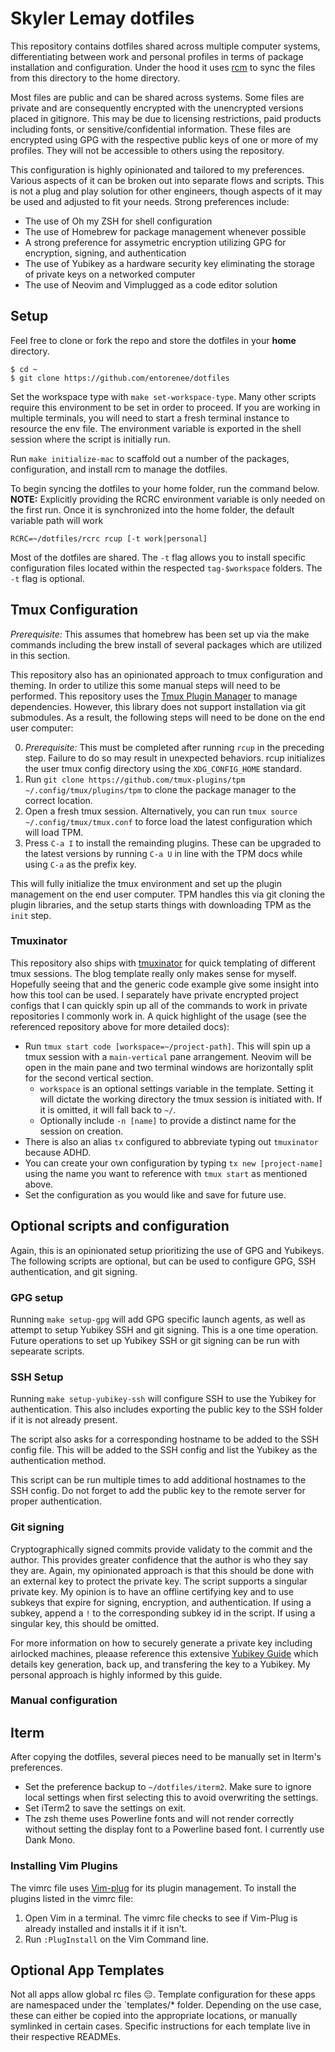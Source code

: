 # Skyler Lemay dotfiles

This repository contains dotfiles shared across multiple computer systems, differentiating between work and personal profiles in terms of package installation and configuration. Under the hood it uses [rcm](https://github.com/thoughtbot/rcm) to sync the files from this directory to the home directory.

Most files are public and can be shared across systems. Some files are private and are consequently encrypted with the unencrypted versions placed in gitignore. This may be due to licensing restrictions, paid products including fonts, or sensitive/confidential information. These files are encrypted using GPG with the respective public keys of one or more of my profiles. They will not be accessible to others using the repository.

This configuration is highly opinionated and tailored to my preferences. Various aspects of it can be broken out into separate flows and scripts. This is not a plug and play solution for other engineers, though aspects of it may be used and adjusted to fit your needs. Strong preferences include:

* The use of Oh my ZSH for shell configuration
* The use of Homebrew for package management whenever possible
* A strong preference for assymetric encryption utilizing GPG for encryption, signing, and authentication
* The use of Yubikey as a hardware security key eliminating the storage of private keys on a networked computer
* The use of Neovim and Vimplugged as a code editor solution

## Setup

Feel free to clone or fork the repo and store the dotfiles in your **home** directory.
```
$ cd ~
$ git clone https://github.com/entorenee/dotfiles
```

Set the workspace type with `make set-workspace-type`. Many other scripts require this environment to be set in order to proceed. If you are working in multiple terminals, you will need to start a fresh terminal instance to resource the env file. The environment variable is exported in the shell session where the script is initially run.

Run `make initialize-mac` to scaffold out a number of the packages, configuration, and install rcm to manage the dotfiles.

To begin syncing the dotfiles to your home folder, run the command below. **NOTE:** Explicitly providing the RCRC environment variable is only needed on the first run. Once it is synchronized into the home folder, the default variable path will work

```
RCRC=~/dotfiles/rcrc rcup [-t work|personal]
```

Most of the dotfiles are shared. The `-t` flag allows you to install specific configuration files located within the respected `tag-$workspace` folders. The `-t` flag is optional.

## Tmux Configuration

_Prerequisite:_ This assumes that homebrew has been set up via the make commands including the brew install of several packages which are utilized in this section.

This repository also has an opinionated approach to tmux configuration and theming. In order to utilize this some manual steps will need to be performed. This repository uses the [Tmux Plugin Manager](https://github.com/tmux-plugins/tpm) to manage dependencies. However, this library does not support installation via git submodules. As a result, the following steps will need to be done on the end user computer:

0. _Prerequisite:_ This must be completed after running `rcup` in the preceding step. Failure to do so may result in unexpected behaviors. rcup initializes the user tmux config directory using the `XDG_CONFIG_HOME` standard.
1. Run `git clone https://github.com/tmux-plugins/tpm ~/.config/tmux/plugins/tpm` to clone the package manager to the correct location.
2. Open a fresh tmux session. Alternatively, you can run `tmux source ~/.config/tmux/tmux.conf` to force load the latest configuration which will load TPM.
3. Press `C-a I` to install the remainding plugins. These can be upgraded to the latest versions by running `C-a U` in line with the TPM docs while using `C-a` as the prefix key.

This will fully initialize the tmux environment and set up the plugin management on the end user computer. TPM handles this via git cloning the plugin libraries, and the setup starts things with downloading TPM as the `init` step.

### Tmuxinator

This repository also ships with [tmuxinator](https://github.com/tmuxinator/tmuxinator) for quick templating of different tmux sessions. The blog template really only makes sense for myself. Hopefully seeing that and the generic code example give some insight into how this tool can be used. I separately have private encrypted project configs that I can quickly spin up all of the commands to work in private repositories I commonly work in. A quick highlight of the usage (see the referenced repository above for more detailed docs):

* Run `tmux start code [workspace=~/project-path]`. This will spin up a tmux session with a `main-vertical` pane arrangement. Neovim will be open in the main pane and two terminal windows are horizontally split for the second vertical section.
  * `workspace` is an optional settings variable in the template. Setting it will dictate the working directory the tmux session is initiated with. If it is omitted, it will fall back to `~/`.
  * Optionally include `-n [name]` to provide a distinct name for the session on creation.
* There is also an alias `tx` configured to abbreviate typing out `tmuxinator` because ADHD.
* You can create your own configuration by typing `tx new [project-name]` using the name you want to reference with `tmux start` as mentioned above.
* Set the configuration as you would like and save for future use.

## Optional scripts and configuration

Again, this is an opinionated setup prioritizing the use of GPG and Yubikeys. The following scripts are optional, but can be used to configure GPG, SSH authentication, and git signing.

### GPG setup

Running `make setup-gpg` will add GPG specific launch agents, as well as attempt to setup Yubikey SSH and git signing. This is a one time operation. Future operations to set up Yubikey SSH or git signing can be run with sepearate scripts.

### SSH Setup

Running `make setup-yubikey-ssh` will configure SSH to use the Yubikey for authentication. This also includes exporting the public key to the SSH folder if it is not already present.

The script also asks for a corresponding hostname to be added to the SSH config file. This will be added to the SSH config and list the Yubikey as the authentication method.

This script can be run multiple times to add additional hostnames to the SSH config. Do not forget to add the public key to the remote server for proper authentication.

### Git signing

Cryptographically signed commits provide validaty to the commit and the author. This provides greater confidence that the author is who they say they are. Again, my opinionated approach is that this should be done with an external key to protect the private key. The script supports a singular private key. My opinion is to have an offline certifying key and to use subkeys that expire for signing, encryption, and authentication. If using a subkey, append a `!` to the corresponding subkey id in the script. If using a singular key, this should be omitted.

For more information on how to securely generate a private key including airlocked machines, pleaase reference this extensive [Yubikey Guide](https://github.com/drduh/YubiKey-Guide) which details key generation, back up, and transfering the key to a Yubikey. My personal approach is highly informed by this guide.

### Manual configuration

## Iterm

After copying the dotfiles, several pieces need to be manually set in Iterm's preferences.

- Set the preference backup to `~/dotfiles/iterm2`. Make sure to ignore local settings when first selecting this to avoid overwriting the settings.
- Set iTerm2 to save the settings on exit.
- The zsh theme uses Powerline fonts and will not render correctly without setting the display font to a Powerline based font. I currently use Dank Mono.

### Installing Vim Plugins

The vimrc file uses [Vim-plug](https://github.com/junegunn/vim-plug) for its plugin management. To install the plugins listed in the vimrc file:

1. Open Vim in a terminal. The vimrc file checks to see if Vim-Plug is already installed and installs it if it isn't.
2. Run `:PlugInstall` on the Vim Command line.

## Optional App Templates

Not all apps allow global rc files 😔. Template configuration for these apps are namespaced under the `templates/* folder. Depending on the use case, these can either be copied into the appropriate locations, or manually symlinked in certain cases. Specific instructions for each template live in their respective READMEs.


